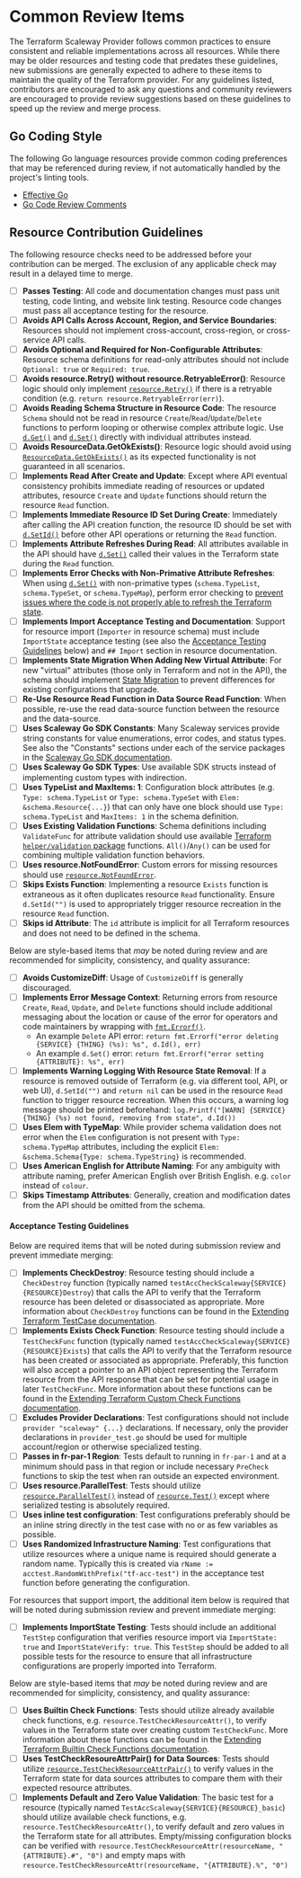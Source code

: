 # Common Review Items

The Terraform Scaleway Provider follows common practices to ensure consistent and reliable implementations across all resources.
While there may be older resources and testing code that predates these guidelines, new submissions are generally expected to adhere to these items to maintain the quality of the Terraform provider.
For any guidelines listed, contributors are encouraged to ask any questions and community reviewers are encouraged to provide review suggestions based on these guidelines to speed up the review and merge process.

## Go Coding Style

The following Go language resources provide common coding preferences that may be referenced during review, if not automatically handled by the project's linting tools.

- [Effective Go](https://golang.org/doc/effective_go.html)
- [Go Code Review Comments](https://github.com/golang/go/wiki/CodeReviewComments)

## Resource Contribution Guidelines

The following resource checks need to be addressed before your contribution can be merged.
The exclusion of any applicable check may result in a delayed time to merge.

- [ ] __Passes Testing__: All code and documentation changes must pass unit testing, code linting, and website link testing.
  Resource code changes must pass all acceptance testing for the resource.
- [ ] __Avoids API Calls Across Account, Region, and Service Boundaries__: Resources should not implement cross-account, cross-region, or cross-service API calls.
- [ ] __Avoids Optional and Required for Non-Configurable Attributes__: Resource schema definitions for read-only attributes should not include `Optional: true` or `Required: true`.
- [ ] __Avoids resource.Retry() without resource.RetryableError()__: Resource logic should only implement [`resource.Retry()`](https://godoc.org/github.com/hashicorp/terraform/helper/resource#Retry) if there is a retryable condition (e.g. `return resource.RetryableError(err)`).
- [ ] __Avoids Reading Schema Structure in Resource Code__: The resource `Schema` should not be read in resource `Create`/`Read`/`Update`/`Delete` functions to perform looping or otherwise complex attribute logic.
  Use [`d.Get()`](https://godoc.org/github.com/hashicorp/terraform/helper/schema#ResourceData.Get) and [`d.Set()`](https://godoc.org/github.com/hashicorp/terraform/helper/schema#ResourceData.Set) directly with individual attributes instead.
- [ ] __Avoids ResourceData.GetOkExists()__: Resource logic should avoid using [`ResourceData.GetOkExists()`](https://godoc.org/github.com/hashicorp/terraform/helper/schema#ResourceData.GetOkExists) as its expected functionality is not guaranteed in all scenarios.
- [ ] __Implements Read After Create and Update__: Except where API eventual consistency prohibits immediate reading of resources or updated attributes, resource `Create` and `Update` functions should return the resource `Read` function.
- [ ] __Implements Immediate Resource ID Set During Create__: Immediately after calling the API creation function, the resource ID should be set with [`d.SetId()`](https://godoc.org/github.com/hashicorp/terraform/helper/schema#ResourceData.SetId) before other API operations or returning the `Read` function.
- [ ] __Implements Attribute Refreshes During Read__: All attributes available in the API should have [`d.Set()`](https://godoc.org/github.com/hashicorp/terraform/helper/schema#ResourceData.Set) called their values in the Terraform state during the `Read` function.
- [ ] __Implements Error Checks with Non-Primative Attribute Refreshes__: When using [`d.Set()`](https://godoc.org/github.com/hashicorp/terraform/helper/schema#ResourceData.Set) with non-primative types (`schema.TypeList`, `schema.TypeSet`, or `schema.TypeMap`), perform error checking to [prevent issues where the code is not properly able to refresh the Terraform state](https://www.terraform.io/docs/extend/best-practices/detecting-drift.html#error-checking-aggregate-types).
- [ ] __Implements Import Acceptance Testing and Documentation__: Support for resource import (`Importer` in resource schema) must include `ImportState` acceptance testing (see also the [Acceptance Testing Guidelines](#acceptance-testing-guidelines) below) and `## Import` section in resource documentation.
- [ ] __Implements State Migration When Adding New Virtual Attribute__: For new "virtual" attributes (those only in Terraform and not in the API), the schema should implement [State Migration](https://www.terraform.io/docs/extend/resources.html#state-migrations) to prevent differences for existing configurations that upgrade.
- [ ] __Re-Use Resource Read Function in Data Source Read Function__: When possible, re-use the read data-source function between the resource and the data-source.
- [ ] __Uses Scaleway Go SDK Constants__: Many Scaleway services provide string constants for value enumerations, error codes, and status types.
  See also the "Constants" sections under each of the service packages in the [Scaleway Go SDK documentation](https://pkg.go.dev/github.com/scaleway/scaleway-sdk-go).
- [ ] __Uses Scaleway Go SDK Types__: Use available SDK structs instead of implementing custom types with indirection.
- [ ] __Uses TypeList and MaxItems: 1__: Configuration block attributes (e.g. `Type: schema.TypeList` or `Type: schema.TypeSet` with `Elem: &schema.Resource{...}`) that can only have one block should use `Type: schema.TypeList` and `MaxItems: 1` in the schema definition.
- [ ] __Uses Existing Validation Functions__: Schema definitions including `ValidateFunc` for attribute validation should use available [Terraform `helper/validation` package](https://godoc.org/github.com/hashicorp/terraform/helper/validation) functions. `All()`/`Any()` can be used for combining multiple validation function behaviors.
- [ ] __Uses resource.NotFoundError__: Custom errors for missing resources should use [`resource.NotFoundError`](https://godoc.org/github.com/hashicorp/terraform/helper/resource#NotFoundError).
- [ ] __Skips Exists Function__: Implementing a resource `Exists` function is extraneous as it often duplicates resource `Read` functionality. Ensure `d.SetId("")` is used to appropriately trigger resource recreation in the resource `Read` function.
- [ ] __Skips id Attribute__: The `id` attribute is implicit for all Terraform resources and does not need to be defined in the schema.

Below are style-based items that _may_ be noted during review and are recommended for simplicity, consistency, and quality assurance:

- [ ] __Avoids CustomizeDiff__: Usage of `CustomizeDiff` is generally discouraged.
- [ ] __Implements Error Message Context__: Returning errors from resource `Create`, `Read`, `Update`, and `Delete` functions should include additional messaging about the location or cause of the error for operators and code maintainers by wrapping with [`fmt.Errorf()`](https://godoc.org/golang.org/x/exp/errors/fmt#Errorf).
  - An example `Delete` API error: `return fmt.Errorf("error deleting {SERVICE} {THING} (%s): %s", d.Id(), err)`
  - An example `d.Set()` error: `return fmt.Errorf("error setting {ATTRIBUTE}: %s", err)`
- [ ] __Implements Warning Logging With Resource State Removal__: If a resource is removed outside of Terraform (e.g. via different tool, API, or web UI), `d.SetId("")` and `return nil` can be used in the resource `Read` function to trigger resource recreation.
  When this occurs, a warning log message should be printed beforehand: `log.Printf("[WARN] {SERVICE} {THING} (%s) not found, removing from state", d.Id())`
- [ ] __Uses Elem with TypeMap__: While provider schema validation does not error when the `Elem` configuration is not present with `Type: schema.TypeMap` attributes, including the explicit `Elem: &schema.Schema{Type: schema.TypeString}` is recommended.
- [ ] __Uses American English for Attribute Naming__: For any ambiguity with attribute naming, prefer American English over British English. e.g. `color` instead of `colour`.
- [ ] __Skips Timestamp Attributes__: Generally, creation and modification dates from the API should be omitted from the schema.

#### Acceptance Testing Guidelines

Below are required items that will be noted during submission review and prevent immediate merging:

- [ ] __Implements CheckDestroy__: Resource testing should include a `CheckDestroy` function (typically named `testAccCheckScaleway{SERVICE}{RESOURCE}Destroy`) that calls the API to verify that the Terraform resource has been deleted or disassociated as appropriate.
  More information about `CheckDestroy` functions can be found in the [Extending Terraform TestCase documentation](https://www.terraform.io/docs/extend/testing/acceptance-tests/testcase.html#checkdestroy).
- [ ] __Implements Exists Check Function__: Resource testing should include a `TestCheckFunc` function (typically named `testAccCheckScaleway{SERVICE}{RESOURCE}Exists`) that calls the API to verify that the Terraform resource has been created or associated as appropriate.
  Preferably, this function will also accept a pointer to an API object representing the Terraform resource from the API response that can be set for potential usage in later `TestCheckFunc`.
  More information about these functions can be found in the [Extending Terraform Custom Check Functions documentation](https://www.terraform.io/docs/extend/testing/acceptance-tests/testcase.html#checkdestroy).
- [ ] __Excludes Provider Declarations__: Test configurations should not include `provider "scaleway" {...}` declarations.
  If necessary, only the provider declarations in `provider_test.go` should be used for multiple account/region or otherwise specialized testing.
- [ ] __Passes in fr-par-1 Region__: Tests default to running in `fr-par-1` and at a minimum should pass in that region or include necessary `PreCheck` functions to skip the test when ran outside an expected environment.
- [ ] __Uses resource.ParallelTest__: Tests should utilize [`resource.ParallelTest()`](https://godoc.org/github.com/hashicorp/terraform/helper/resource#ParallelTest) instead of [`resource.Test()`](https://godoc.org/github.com/hashicorp/terraform/helper/resource#Test) except where serialized testing is absolutely required.
- [ ] __Uses inline test configuration__: Test configurations preferably should be an inline string directly in the test case with no or as few variables as possible.
- [ ] __Uses Randomized Infrastructure Naming__: Test configurations that utilize resources where a unique name is required should generate a random name.
  Typically this is created via `rName := acctest.RandomWithPrefix("tf-acc-test")` in the acceptance test function before generating the configuration.

For resources that support import, the additional item below is required that will be noted during submission review and prevent immediate merging:

- [ ] __Implements ImportState Testing__: Tests should include an additional `TestStep` configuration that verifies resource import via `ImportState: true` and `ImportStateVerify: true`.
  This `TestStep` should be added to all possible tests for the resource to ensure that all infrastructure configurations are properly imported into Terraform.

Below are style-based items that _may_ be noted during review and are recommended for simplicity, consistency, and quality assurance:

- [ ] __Uses Builtin Check Functions__: Tests should utilize already available check functions, e.g. `resource.TestCheckResourceAttr()`, to verify values in the Terraform state over creating custom `TestCheckFunc`.
  More information about these functions can be found in the [Extending Terraform Builtin Check Functions documentation](https://www.terraform.io/docs/extend/testing/acceptance-tests/teststep.html#builtin-check-functions).
- [ ] __Uses TestCheckResoureAttrPair() for Data Sources__: Tests should utilize [`resource.TestCheckResourceAttrPair()`](https://godoc.org/github.com/hashicorp/terraform/helper/resource#TestCheckResourceAttrPair) to verify values in the Terraform state for data sources attributes to compare them with their expected resource attributes.
- [ ] __Implements Default and Zero Value Validation__: The basic test for a resource (typically named `TestAccScaleway{SERVICE}{RESOURCE}_basic`) should utilize available check functions, e.g. `resource.TestCheckResourceAttr()`, to verify default and zero values in the Terraform state for all attributes.
  Empty/missing configuration blocks can be verified with `resource.TestCheckResourceAttr(resourceName, "{ATTRIBUTE}.#", "0")` and empty maps with `resource.TestCheckResourceAttr(resourceName, "{ATTRIBUTE}.%", "0")`
